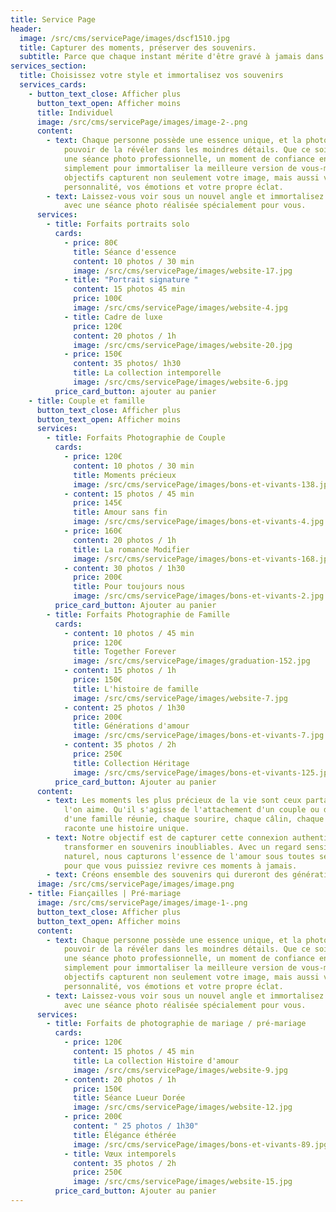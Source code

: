 ```yaml
---
title: Service Page
header:
  image: /src/cms/servicePage/images/dscf1510.jpg
  title: Capturer des moments, préserver des souvenirs.
  subtitle: Parce que chaque instant mérite d'être gravé à jamais dans les mémoires.
services_section:
  title: Choisissez votre style et immortalisez vos souvenirs
  services_cards:
    - button_text_close: Afficher plus
      button_text_open: Afficher moins
      title: Individuel
      image: /src/cms/servicePage/images/image-2-.png
      content:
        - text: Chaque personne possède une essence unique, et la photographie a le
            pouvoir de la révéler dans les moindres détails. Que ce soit pour
            une séance photo professionnelle, un moment de confiance en soi ou
            simplement pour immortaliser la meilleure version de vous-même, nos
            objectifs capturent non seulement votre image, mais aussi votre
            personnalité, vos émotions et votre propre éclat.
        - text: Laissez-vous voir sous un nouvel angle et immortalisez vos difficultés
            avec une séance photo réalisée spécialement pour vous.
      services:
        - title: Forfaits portraits solo
          cards:
            - price: 80€
              title: Séance d'essence
              content: 10 photos / 30 min
              image: /src/cms/servicePage/images/website-17.jpg
            - title: "Portrait signature "
              content: 15 photos 45 min
              price: 100€
              image: /src/cms/servicePage/images/website-4.jpg
            - title: Cadre de luxe
              price: 120€
              content: 20 photos / 1h
              image: /src/cms/servicePage/images/website-20.jpg
            - price: 150€
              content: 35 photos/ 1h30
              title: La collection intemporelle
              image: /src/cms/servicePage/images/website-6.jpg
          price_card_button: ajouter au panier
    - title: Couple et famille
      button_text_close: Afficher plus
      button_text_open: Afficher moins
      services:
        - title: Forfaits Photographie de Couple
          cards:
            - price: 120€
              content: 10 photos / 30 min
              title: Moments précieux
              image: /src/cms/servicePage/images/bons-et-vivants-138.jpg
            - content: 15 photos / 45 min
              price: 145€
              title: Amour sans fin
              image: /src/cms/servicePage/images/bons-et-vivants-4.jpg
            - price: 160€
              content: 20 photos / 1h
              title: La romance Modifier
              image: /src/cms/servicePage/images/bons-et-vivants-168.jpg
            - content: 30 photos / 1h30
              price: 200€
              title: Pour toujours nous
              image: /src/cms/servicePage/images/bons-et-vivants-2.jpg
          price_card_button: Ajouter au panier
        - title: Forfaits Photographie de Famille
          cards:
            - content: 10 photos / 45 min
              price: 120€
              title: Together Forever
              image: /src/cms/servicePage/images/graduation-152.jpg
            - content: 15 photos / 1h
              price: 150€
              title: L'histoire de famille
              image: /src/cms/servicePage/images/website-7.jpg
            - content: 25 photos / 1h30
              price: 200€
              title: Générations d'amour
              image: /src/cms/servicePage/images/bons-et-vivants-7.jpg
            - content: 35 photos / 2h
              price: 250€
              title: Collection Héritage
              image: /src/cms/servicePage/images/bons-et-vivants-125.jpg
          price_card_button: Ajouter au panier
      content:
        - text: Les moments les plus précieux de la vie sont ceux partagés avec ceux que
            l'on aime. Qu'il s'agisse de l'attachement d'un couple ou de la joie
            d'une famille réunie, chaque sourire, chaque câlin, chaque regard
            raconte une histoire unique.
        - text: Notre objectif est de capturer cette connexion authentique et de la
            transformer en souvenirs inoubliables. Avec un regard sensible et
            naturel, nous capturons l'essence de l'amour sous toutes ses formes,
            pour que vous puissiez revivre ces moments à jamais.
        - text: Créons ensemble des souvenirs qui dureront des générations !
      image: /src/cms/servicePage/images/image.png
    - title: Fiançailles | Pré-mariage
      image: /src/cms/servicePage/images/image-1-.png
      button_text_close: Afficher plus
      button_text_open: Afficher moins
      content:
        - text: Chaque personne possède une essence unique, et la photographie a le
            pouvoir de la révéler dans les moindres détails. Que ce soit pour
            une séance photo professionnelle, un moment de confiance en soi ou
            simplement pour immortaliser la meilleure version de vous-même, nos
            objectifs capturent non seulement votre image, mais aussi votre
            personnalité, vos émotions et votre propre éclat.
        - text: Laissez-vous voir sous un nouvel angle et immortalisez vos difficultés
            avec une séance photo réalisée spécialement pour vous.
      services:
        - title: Forfaits de photographie de mariage / pré-mariage
          cards:
            - price: 120€
              content: 15 photos / 45 min
              title: La collection Histoire d'amour
              image: /src/cms/servicePage/images/website-9.jpg
            - content: 20 photos / 1h
              price: 150€
              title: Séance Lueur Dorée
              image: /src/cms/servicePage/images/website-12.jpg
            - price: 200€
              content: " 25 photos / 1h30"
              title: Élégance éthérée
              image: /src/cms/servicePage/images/bons-et-vivants-89.jpg
            - title: Vœux intemporels
              content: 35 photos / 2h
              price: 250€
              image: /src/cms/servicePage/images/website-15.jpg
          price_card_button: Ajouter au panier
---
```

